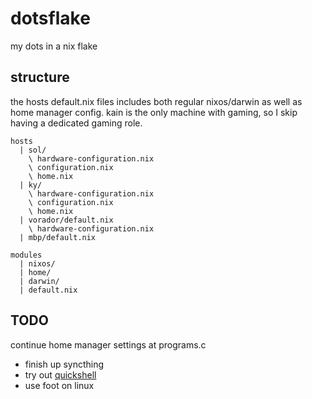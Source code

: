 # dotsflake

my dots in a nix flake

## structure

the hosts default.nix files includes both regular nixos/darwin as well as
home manager config.
kain is the only machine with gaming, so I skip having a dedicated gaming role.

```
hosts
  | sol/
    \ hardware-configuration.nix
    \ configuration.nix
    \ home.nix
  | ky/
    \ hardware-configuration.nix
    \ configuration.nix
    \ home.nix
  | vorador/default.nix
    \ hardware-configuration.nix
  | mbp/default.nix

modules
  | nixos/
  | home/
  | darwin/
  | default.nix
```

## TODO

continue home manager settings at programs.c

- finish up syncthing
- try out [quickshell](https://quickshell.org/)
- use foot on linux
